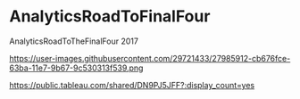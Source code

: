 # AnalyticsRoadToFinalFour
AnalyticsRoadToTheFinalFour 2017

https://user-images.githubusercontent.com/29721433/27985912-cb676fce-63ba-11e7-9b67-9c530313f539.png

https://public.tableau.com/shared/DN9PJ5JFF?:display_count=yes
